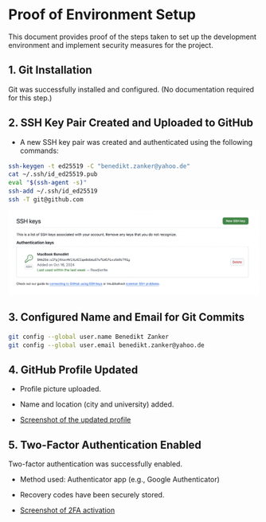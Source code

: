# Proof of Environment Setup

This document provides proof of the steps taken to set up the development environment and implement security measures for the project.

## 1. Git Installation

Git was successfully installed and configured. (No documentation required for this step.)

## 2. SSH Key Pair Created and Uploaded to GitHub

- A new SSH key pair was created and authenticated using the following commands:

```bash
ssh-keygen -t ed25519 -C "benedikt.zanker@yahoo.de"
cat ~/.ssh/id_ed25519.pub
eval "$(ssh-agent -s)"  
ssh-add ~/.ssh/id_ed25519
ssh -T git@github.com 
```
![SSH Key Upload](./screenshots/sshKey.png)

## 3. Configured Name and Email for Git Commits

```bash
git config --global user.name Benedikt Zanker
git config --global user.email benedikt.zanker@yahoo.de
```
## 4. GitHub Profile Updated

- Profile picture uploaded.
- Name and location (city and university) added.

- [Screenshot of the updated profile](./screenshots/Profile.png)


## 5. Two-Factor Authentication Enabled

Two-factor authentication was successfully enabled.

- Method used: Authenticator app (e.g., Google Authenticator)
- Recovery codes have been securely stored.

- [Screenshot of 2FA activation](./screenshots/Two-FactorAuthentication.png)